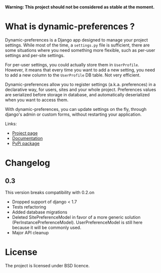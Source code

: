 **Warning: This project should not be considered as stable at the moment.**

# What is dynamic-preferences ?

Dynamic-preferences is a Django app designed to manage your project settings. While most of the time,
a `settings.py` file is sufficient, there are some situations where you need something more flexible,
such as per-user settings and per-site settings.

For per-user settings, you could actually store them in `UserProfile`. However, it means that every time you want to add a new setting, you need to add a new column to the `UserProfile` DB table. Not very efficient.

Dynamic-preferences allow you to register settings (a.k.a. preferences) in a declarative way, for users,
sites and your whole project. Preferences values are serialized before storage in database,
and automatically deserialized when you want to access them.

With dynamic-preferences, you can update settings on the fly, through django's admin or custom forms, without restarting your application.

Links:

- [Project page](http://code.eliotberriot.com/eliotberriot/django-dynamic-preferences)
- [Documentation](http://django-dynamic-preferences.readthedocs.org)
- [PyPi package](https://pypi.python.org/pypi/django-dynamic-preferences)


# Changelog

## 0.3

This version breaks compatibility with 0.2.on 

- Dropped support of django < 1.7
- Tests refactoring
- Added database migrations
- Deleted SitePreferenceModel in favor of a more generic solution (PerInstancePreferenceModel). UserPreferenceModel is still here because it will be commonly used.
- Major API cleanup

# License

The project is licensed under BSD licence.